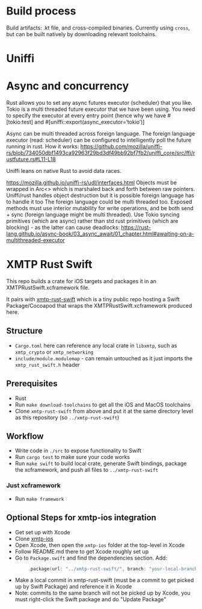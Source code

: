 # Build process

Build artifacts: .kt file, and cross-compiled binaries. Currently using `cross`, but can be built natively by downloading relevant toolchains.

# Uniffi

# Async and concurrency

Rust allows you to set any async futures executor (scheduler) that you like. Tokio is a multi threaded future executor that we have been using. You need to specify the executor at every entry point (hence why we have #[tokio:test] and #[uniffi::export(async_executor=‘tokio’)]

Async can be multi threaded across foreign language. The foreign language executor (read: scheduler) can be configured to intelligently poll the future running in rust. How it works: https://github.com/mozilla/uniffi-rs/blob/734050dbf1493ca92963f29bd3df49bb92bf7fb2/uniffi_core/src/ffi/rustfuture.rs#L11-L18

Uniffi leans on native Rust to avoid data races.

https://mozilla.github.io/uniffi-rs/udl/interfaces.html
Objects must be wrapped in Arc<> which is marshaled back and forth between raw pointers. Uniffi/rust handles object destruction but it is possible foreign language has to handle it too
The foreign language could be multi threaded too.
Exposed methods must use interior mutability for write operations, and be both send + sync (foreign language might be multi threaded). Use Tokio syncing primitives (which are async) rather than std rust primitives (which are blocking) - as the latter can cause deadlocks: https://rust-lang.github.io/async-book/03_async_await/01_chapter.html#awaiting-on-a-multithreaded-executor

# XMTP Rust Swift

This repo builds a crate for iOS targets and packages it in an XMTPRustSwift.xcframework file.

It pairs with [xmtp-rust-swift](https://github.com/xmtp/xmtp-rust-swift) which is a tiny public repo hosting a Swift Package/Cocoapod that wraps the XMTPRustSwift.xcframework produced here.

## Structure

- `Cargo.toml` here can reference any local crate in `libxmtp`, such as `xmtp_crypto` or `xmtp_networking`
- `include/module.modulemap` - can remain untouched as it just imports the `xmtp_rust_swift.h` header

## Prerequisites

- Rust
- Run `make download-toolchains` to get all the iOS and MacOS toolchains
- Clone `xmtp-rust-swift` from above and put it at the same directory level as this repository (so `../xmtp-rust-swift`)

## Workflow

- Write code in `./src` to expose functionality to Swift
- Run `cargo test` to make sure your code works
- Run `make swift` to build local crate, generate Swift bindings, package the xcframework, and push all files to `../xmtp-rust-swift`

### Just xcframework

- Run `make framework`

## Optional Steps for xmtp-ios integration

- Get set up with Xcode
- Clone [xmtp-ios](https://github.com/xmtp/xmtp-ios)
- Open Xcode, then open the `xmtp-ios` folder at the top-level in Xcode
- Follow README.md there to get Xcode roughly set up
- Go to `Package.swift` and find the dependencies section. Add:

```swift
        .package(url: "../xmtp-rust-swift/", branch: "your-local-branch")
```

- Make a local commit in xmtp-rust-swift (must be a commit to get picked up by Swift Package) and reference it in Xcode
- Note: commits to the same branch will not be picked up by Xcode, you must right-click the Swift package and do "Update Package"
